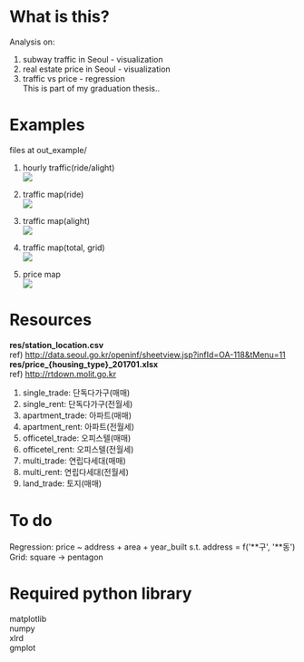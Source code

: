 # What is this?
Analysis on:  
1) subway traffic in Seoul - visualization
2) real estate price in Seoul - visualization
3) traffic vs price - regression  
This is part of my graduation thesis..  

# Examples
files at out_example/ 

1) hourly traffic(ride/alight)  
![](http://blog.wisebear.xyz/wp-content/uploads/2017/05/설입.png)

2) traffic map(ride)  
![](http://blog.wisebear.xyz/wp-content/uploads/2017/05/ride2.png)

3) traffic map(alight)  
![](http://blog.wisebear.xyz/wp-content/uploads/2017/05/alight2.png)

4) traffic map(total, grid)  
![](http://blog.wisebear.xyz/wp-content/uploads/2017/05/grid2.png)  

5) price map  
![](http://blog.wisebear.xyz/wp-content/uploads/2017/05/price2.png)  


# Resources  
**res/station_location.csv**  
ref) http://data.seoul.go.kr/openinf/sheetview.jsp?infId=OA-118&tMenu=11  
**res/price_{housing_type}_201701.xlsx**  
ref) http://rtdown.molit.go.kr  
1) single_trade: 단독다가구(매매)  
2) single_rent: 단독다가구(전월세)  
3) apartment_trade: 아파트(매매)  
4) apartment_rent: 아파트(전월세)   
5) officetel_trade: 오피스텔(매매)   
6) officetel_rent: 오피스텔(전월세)   
7) multi_trade: 연립다세대(매매)   
8) multi_rent: 연립다세대(전월세)   
9) land_trade: 토지(매매)   


# To do
Regression: price ~ address + area + year_built  s.t. address = f('**구', '**동')  
Grid: square -> pentagon  


# Required python library  
matplotlib  
numpy  
xlrd  
gmplot  
